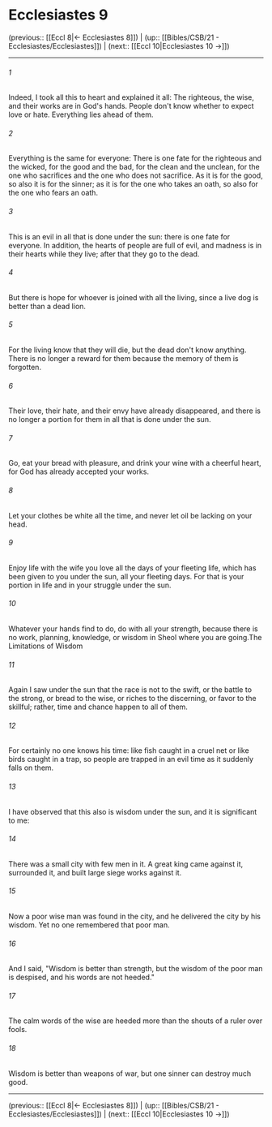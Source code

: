 # Ecclesiastes 9

(previous:: [[Eccl 8|← Ecclesiastes 8]]) | (up:: [[Bibles/CSB/21 - Ecclesiastes/Ecclesiastes]]) | (next:: [[Eccl 10|Ecclesiastes 10 →]])

***


###### 1 
Indeed, I took all this to heart and explained it all: The righteous, the wise, and their works are in God's hands. People don't know whether to expect love or hate. Everything lies ahead of them. 

###### 2 
Everything is the same for everyone: There is one fate for the righteous and the wicked, for the good and the bad, for the clean and the unclean, for the one who sacrifices and the one who does not sacrifice. As it is for the good, so also it is for the sinner; as it is for the one who takes an oath, so also for the one who fears an oath. 

###### 3 
This is an evil in all that is done under the sun: there is one fate for everyone. In addition, the hearts of people are full of evil, and madness is in their hearts while they live; after that they go to the dead. 

###### 4 
But there is hope for whoever is joined with all the living, since a live dog is better than a dead lion. 

###### 5 
For the living know that they will die, but the dead don't know anything. There is no longer a reward for them because the memory of them is forgotten. 

###### 6 
Their love, their hate, and their envy have already disappeared, and there is no longer a portion for them in all that is done under the sun. 

###### 7 
Go, eat your bread with pleasure, and drink your wine with a cheerful heart, for God has already accepted your works. 

###### 8 
Let your clothes be white all the time, and never let oil be lacking on your head. 

###### 9 
Enjoy life with the wife you love all the days of your fleeting life, which has been given to you under the sun, all your fleeting days. For that is your portion in life and in your struggle under the sun. 

###### 10 
Whatever your hands find to do, do with all your strength, because there is no work, planning, knowledge, or wisdom in Sheol where you are going.The Limitations of Wisdom 

###### 11 
Again I saw under the sun that the race is not to the swift, or the battle to the strong, or bread to the wise, or riches to the discerning, or favor to the skillful; rather, time and chance happen to all of them. 

###### 12 
For certainly no one knows his time: like fish caught in a cruel net or like birds caught in a trap, so people are trapped in an evil time as it suddenly falls on them. 

###### 13 
I have observed that this also is wisdom under the sun, and it is significant to me: 

###### 14 
There was a small city with few men in it. A great king came against it, surrounded it, and built large siege works against it. 

###### 15 
Now a poor wise man was found in the city, and he delivered the city by his wisdom. Yet no one remembered that poor man. 

###### 16 
And I said, "Wisdom is better than strength, but the wisdom of the poor man is despised, and his words are not heeded." 

###### 17 
The calm words of the wise are heeded more than the shouts of a ruler over fools. 

###### 18 
Wisdom is better than weapons of war, but one sinner can destroy much good.

***

(previous:: [[Eccl 8|← Ecclesiastes 8]]) | (up:: [[Bibles/CSB/21 - Ecclesiastes/Ecclesiastes]]) | (next:: [[Eccl 10|Ecclesiastes 10 →]])
